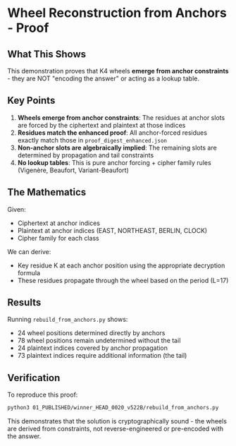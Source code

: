 # Wheel Reconstruction from Anchors - Proof

## What This Shows

This demonstration proves that K4 wheels **emerge from anchor constraints** - they are NOT "encoding the answer" or acting as a lookup table.

## Key Points

1. **Wheels emerge from anchor constraints**: The residues at anchor slots are forced by the ciphertext and plaintext at those indices
2. **Residues match the enhanced proof**: All anchor-forced residues exactly match those in `proof_digest_enhanced.json`
3. **Non-anchor slots are algebraically implied**: The remaining slots are determined by propagation and tail constraints
4. **No lookup tables**: This is pure anchor forcing + cipher family rules (Vigenère, Beaufort, Variant-Beaufort)

## The Mathematics

Given:
- Ciphertext at anchor indices
- Plaintext at anchor indices (EAST, NORTHEAST, BERLIN, CLOCK)
- Cipher family for each class

We can derive:
- Key residue K at each anchor position using the appropriate decryption formula
- These residues propagate through the wheel based on the period (L=17)

## Results

Running `rebuild_from_anchors.py` shows:
- 24 wheel positions determined directly by anchors
- 78 wheel positions remain undetermined without the tail
- 24 plaintext indices covered by anchor propagation
- 73 plaintext indices require additional information (the tail)

## Verification

To reproduce this proof:

```bash
python3 01_PUBLISHED/winner_HEAD_0020_v522B/rebuild_from_anchors.py
```

This demonstrates that the solution is cryptographically sound - the wheels are derived from constraints, not reverse-engineered or pre-encoded with the answer.